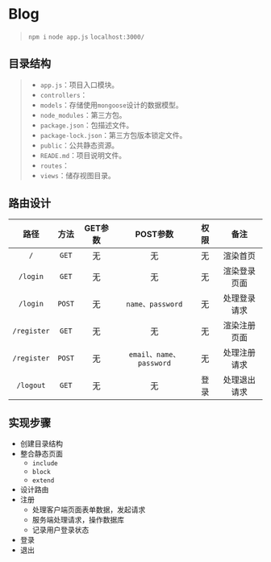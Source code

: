 # Blog

> `npm i`
> `node app.js`
> `localhost:3000/`

## 目录结构

> - `app.js`：项目入口模块。
> - `controllers`：
> - `models`：存储使用`mongoose`设计的数据模型。
> - `node_modules`：第三方包。
> - `package.json`：包描述文件。
> - `package-lock.json`：第三方包版本锁定文件。
> - `public`：公共静态资源。
> - `READE.md`：项目说明文件。
> - `routes`：
> - `views`：储存视图目录。

## 路由设计

|    路径     |  方法  | GET参数 |        POST参数         | 权限 |     备注     |
| :---------: | :----: | :-----: | :---------------------: | :--: | :----------: |
|     `/`     | `GET`  |   无    |           无            |  无  |   渲染首页   |
|  `/login`   | `GET`  |   无    |           无            |  无  | 渲染登录页面 |
|  `/login`   | `POST` |   无    |    `name、password`     |  无  | 处理登录请求 |
| `/register` | `GET`  |   无    |           无            |  无  | 渲染注册页面 |
| `/register` | `POST` |   无    | `email、name、password` |  无  | 处理注册请求 |
|  `/logout`  | `GET`  |   无    |           无            | 登录 | 处理退出请求 |

## 实现步骤

- 创建目录结构
- 整合静态页面
  - `include`
  - `block`
  - `extend`
- 设计路由
- 注册
  - 处理客户端页面表单数据，发起请求
  - 服务端处理请求，操作数据库
  - 记录用户登录状态
- 登录
- 退出
